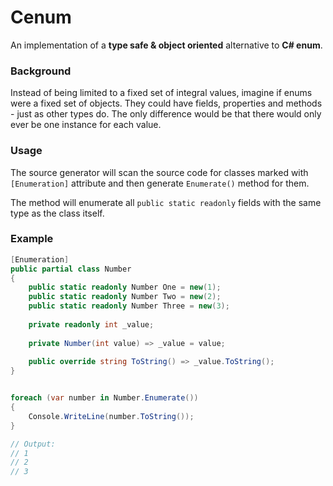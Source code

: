 # Cenum
An implementation of a **type safe & object oriented** alternative to **C# enum**.

### Background

Instead of being limited to a fixed set of integral values, imagine if enums were a fixed set of
objects. They could have fields, properties and methods - just as other types do.
The only difference would be that there would only ever be one instance for each value.

### Usage

The source generator will scan the source code for classes
marked with `[Enumeration]` attribute and then generate `Enumerate()` method for them.

The method will enumerate all `public static readonly` fields with the same type as the class itself.

### Example
```csharp
[Enumeration]
public partial class Number
{
    public static readonly Number One = new(1);
    public static readonly Number Two = new(2);
    public static readonly Number Three = new(3);
    
    private readonly int _value;
    
    private Number(int value) => _value = value;
    
    public override string ToString() => _value.ToString();
}


foreach (var number in Number.Enumerate())
{
    Console.WriteLine(number.ToString());
}

// Output:
// 1
// 2
// 3
```
